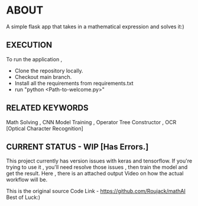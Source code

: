 # ABOUT

A simple flask app that takes in a mathematical expression and solves it:)

## EXECUTION

To run the application , 
- Clone the repository locally.
- Checkout main branch.
- Install all the requirements from requirements.txt
- run "python <Path-to-welcome.py>"

## RELATED KEYWORDS

Math Solving , CNN Model Training , Operator Tree Constructor , OCR [Optical Character Recognition]

## CURRENT STATUS - WIP [Has Errors.]

This project currently has version issues with keras and tensorflow. If you're trying to use it , you'll need resolve those issues , then train the model and get the result. Here , there is an attached output Video on how the actual workflow will be.

This is the original source Code Link - https://github.com/Roujack/mathAI
Best of Luck:)
